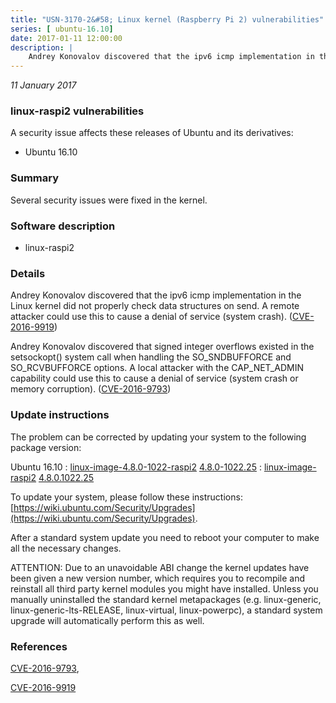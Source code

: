 ```yaml
---
title: "USN-3170-2&#58; Linux kernel (Raspberry Pi 2) vulnerabilities"
series: [ ubuntu-16.10]
date: 2017-01-11 12:00:00
description: |
    Andrey Konovalov discovered that the ipv6 icmp implementation in the Linux kernel did not properly check data structures on send. A remote attacker could use this to cause a denial of service (system crash). ([CVE-2016-9919](http://people.ubuntu.com/~ubuntu-security/cve/CVE-2016-9919))
--- 
```

 
 

*11 January 2017*

### linux-raspi2 vulnerabilities

A security issue affects these releases of Ubuntu and its derivatives:

* Ubuntu 16.10

### Summary

Several security issues were fixed in the kernel. 

### Software description

* linux-raspi2 

### Details

Andrey Konovalov discovered that the ipv6 icmp implementation in the Linux kernel did not properly check data structures on send. A remote attacker could use this to cause a denial of service (system crash). ([CVE-2016-9919](http://people.ubuntu.com/~ubuntu-security/cve/CVE-2016-9919))

Andrey Konovalov discovered that signed integer overflows existed in the setsockopt() system call when handling the SO_SNDBUFFORCE and SO_RCVBUFFORCE options. A local attacker with the CAP_NET_ADMIN capability could use this to cause a denial of service (system crash or memory corruption). ([CVE-2016-9793](http://people.ubuntu.com/~ubuntu-security/cve/CVE-2016-9793)) 

### Update instructions

The problem can be corrected by updating your system to the following package version:

Ubuntu 16.10
 : [linux-image-4.8.0-1022-raspi2](https://launchpad.net/ubuntu/+source/linux-raspi2) <span> [4.8.0-1022.25](https://launchpad.net/ubuntu/+source/linux-raspi2/4.8.0-1022.25) </span> 
 : [linux-image-raspi2](https://launchpad.net/ubuntu/+source/linux-raspi2) <span> [4.8.0.1022.25](https://launchpad.net/ubuntu/+source/linux-raspi2/4.8.0-1022.25) </span> 

To update your system, please follow these instructions: [https://wiki.ubuntu.com/Security/Upgrades](https://wiki.ubuntu.com/Security/Upgrades).

After a standard system update you need to reboot your computer to make all the necessary changes.

ATTENTION: Due to an unavoidable ABI change the kernel updates have been given a new version number, which requires you to recompile and reinstall all third party kernel modules you might have installed. Unless you manually uninstalled the standard kernel metapackages (e.g. linux-generic, linux-generic-lts-RELEASE, linux-virtual, linux-powerpc), a standard system upgrade will automatically perform this as well. 

### References

 
 [CVE-2016-9793](http://people.ubuntu.com/~ubuntu-security/cve/CVE-2016-9793), 

 [CVE-2016-9919](http://people.ubuntu.com/~ubuntu-security/cve/CVE-2016-9919)
 

